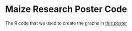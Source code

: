 # Maize Research Poster Code

The R code that we used to create the graphs in [this poster](/Maize-REEU-Poster.pdf)
